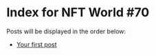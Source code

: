 # Index for NFT World #70
Posts will be displayed in the order below:

- [Your first post](./001-first.md)

